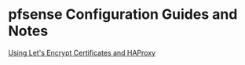 # pfsense Configuration Guides and Notes

[Using Let's Encrypt Certificates and HAProxy](letsencrypt.md)
